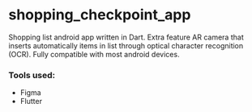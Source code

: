 # shopping_checkpoint_app

Shopping list android app written in Dart.
Extra feature AR camera that inserts automatically items in list through optical character recognition (OCR).
Fully compatible with most android devices.

### Tools used:
- Figma
- Flutter
